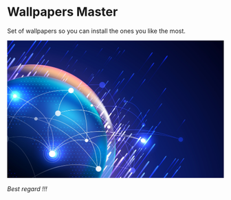 # Wallpapers Master

Set of wallpapers so you can 
install the ones you like the most.

![Imagen numero 55](55.jpg)

<i> Best regard !!! </i>
